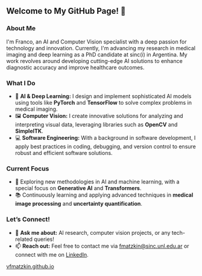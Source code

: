 ## Welcome to My GitHub Page! 👋

### About Me
I'm Franco, an AI and Computer Vision specialist with a deep passion for technology and innovation. Currently, I'm advancing my research in medical imaging and deep learning as a PhD candidate at sinc(i) in Argentina. My work revolves around developing cutting-edge AI solutions to enhance diagnostic accuracy and improve healthcare outcomes.

### What I Do
- 🔬 **AI & Deep Learning:** I design and implement sophisticated AI models using tools like **PyTorch** and **TensorFlow** to solve complex problems in medical imaging.
- 🖼️ **Computer Vision:** I create innovative solutions for analyzing and interpreting visual data, leveraging libraries such as **OpenCV** and **SimpleITK**.
- 💻 **Software Engineering:** With a background in software development, I apply best practices in coding, debugging, and version control to ensure robust and efficient software solutions.

### Current Focus
- 🌱 Exploring new methodologies in AI and machine learning, with a special focus on **Generative AI** and **Transformers**.
- 📚 Continuously learning and applying advanced techniques in **medical image processing** and **uncertainty quantification**.

### Let’s Connect!
- 💬 **Ask me about:** AI research, computer vision projects, or any tech-related queries!
- 📫 **Reach out:** Feel free to contact me via [fmatzkin@sinc.unl.edu.ar](mailto:fmatzkin@sinc.unl.edu.ar) or connect with me on [LinkedIn](https://www.linkedin.com/in/matzkin).

[vfmatzkin.github.io](vfmatzkin.github.io)
